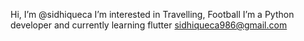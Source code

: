 Hi, I’m @sidhiqueca
I’m interested in Travelling, Football
I’m a Python developer and currently learning flutter
sidhiqueca986@gmail.com


